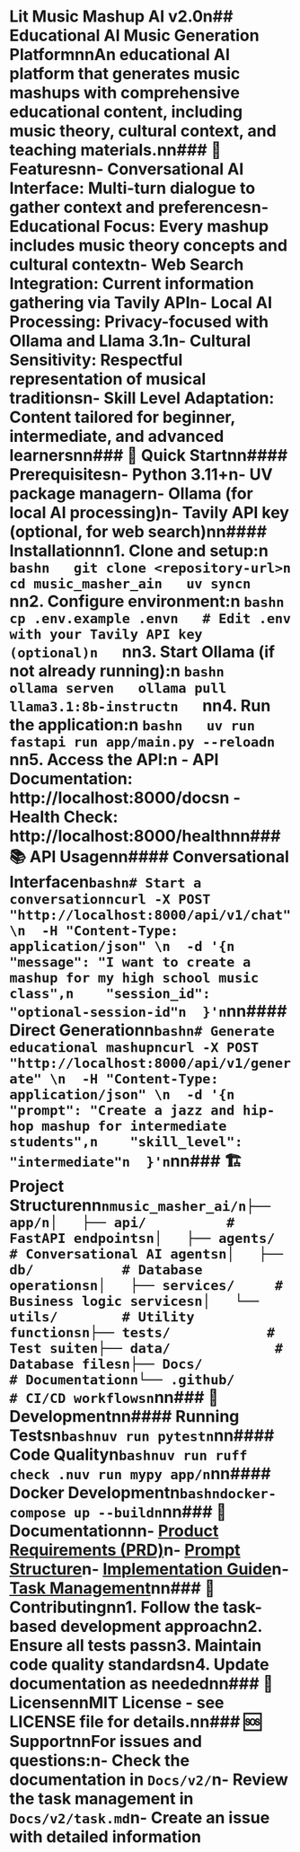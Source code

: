 # Lit Music Mashup AI v2.0n## Educational AI Music Generation PlatformnnAn educational AI platform that generates music mashups with comprehensive educational content, including music theory, cultural context, and teaching materials.nn### 🎵 Featuresnn- **Conversational AI Interface**: Multi-turn dialogue to gather context and preferencesn- **Educational Focus**: Every mashup includes music theory concepts and cultural contextn- **Web Search Integration**: Current information gathering via Tavily APIn- **Local AI Processing**: Privacy-focused with Ollama and Llama 3.1n- **Cultural Sensitivity**: Respectful representation of musical traditionsn- **Skill Level Adaptation**: Content tailored for beginner, intermediate, and advanced learnersnn### 🚀 Quick Startnn#### Prerequisitesn- Python 3.11+n- UV package managern- Ollama (for local AI processing)n- Tavily API key (optional, for web search)nn#### Installationnn1. **Clone and setup**:n   ```bashn   git clone <repository-url>n   cd music_masher_ain   uv syncn   ```nn2. **Configure environment**:n   ```bashn   cp .env.example .envn   # Edit .env with your Tavily API key (optional)n   ```nn3. **Start Ollama** (if not already running):n   ```bashn   ollama serven   ollama pull llama3.1:8b-instructn   ```nn4. **Run the application**:n   ```bashn   uv run fastapi run app/main.py --reloadn   ```nn5. **Access the API**:n   - API Documentation: http://localhost:8000/docsn   - Health Check: http://localhost:8000/healthnn### 📚 API Usagenn#### Conversational Interfacen```bashn# Start a conversationncurl -X POST "http://localhost:8000/api/v1/chat" \n  -H "Content-Type: application/json" \n  -d '{n    "message": "I want to create a mashup for my high school music class",n    "session_id": "optional-session-id"n  }'n```nn#### Direct Generationn```bashn# Generate educational mashupncurl -X POST "http://localhost:8000/api/v1/generate" \n  -H "Content-Type: application/json" \n  -d '{n    "prompt": "Create a jazz and hip-hop mashup for intermediate students",n    "skill_level": "intermediate"n  }'n```nn### 🏗️ Project Structurenn```nmusic_masher_ai/n├── app/n│   ├── api/          # FastAPI endpointsn│   ├── agents/       # Conversational AI agentsn│   ├── db/           # Database operationsn│   ├── services/     # Business logic servicesn│   └── utils/        # Utility functionsn├── tests/            # Test suiten├── data/             # Database filesn├── Docs/             # Documentationn└── .github/          # CI/CD workflowsn```nn### 🧪 Developmentnn#### Running Testsn```bashnuv run pytestn```nn#### Code Qualityn```bashnuv run ruff check .nuv run mypy app/n```nn#### Docker Developmentn```bashndocker-compose up --buildn```nn### 📖 Documentationnn- [Product Requirements (PRD)](Docs/v2/prd-v2-1.md)n- [Prompt Structure](Docs/v2/prompt-structure-v2-1.md)n- [Implementation Guide](Docs/v2/implementation-documentation-v2-2.md)n- [Task Management](Docs/v2/task.md)nn### 🤝 Contributingnn1. Follow the task-based development approachn2. Ensure all tests passn3. Maintain code quality standardsn4. Update documentation as needednn### 📄 LicensennMIT License - see LICENSE file for details.nn### 🆘 SupportnnFor issues and questions:n- Check the documentation in `Docs/v2/`n- Review the task management in `Docs/v2/task.md`n- Create an issue with detailed information